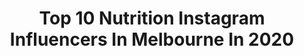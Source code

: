 ---
title: Top 10 Nutrition Instagram Influencers In Melbourne In 2020
description: >-
  Find top nutrition Instagram influencers in Melbourne in 2020. Most popular hashtags: #nutrition #food #melbourne #stayhome.
platform: Instagram
profiles:
  - username: "melbournefoodnerd"
    fullname: >-
      Adrian |Melbourne Food Blogger
    location: "Australia"
    followers: 5704
    engagement: 1002
    commentsToLikes: 0.417512
    id: ck55n3llh5eax0i11hvpiifm6
    verified: false
    hashtags: "#dairyfree, #sustainable, #flashback, #stayhome"
  - username: "thelittlenutritionist"
    fullname: >-
      Jenny Nguyen | Nutritionist
    location: "Australia"
    followers: 2026
    engagement: 1159
    commentsToLikes: 0.096779
    id: ckapaefhwvrrg0i78e1068lz1
    verified: false
    hashtags: "#buildyourbody, #chocolate, #recipeoftheday, #pbtoast"
  - username: "teganpaigechapman"
    fullname: >-
      TEGAN | WEIGHTLOSS -36kgs 💪🏻
    location: "Australia"
    followers: 211333
    engagement: 252
    commentsToLikes: 0.026171
    id: ck0u87rse6nc50i196p5a66zx
    verified: false
    hashtags: "#snack, #traveltheworld, #fatfreezing, #bathingboxes"
  - username: "joannaipsaros"
    fullname: >-
      joanna ipsaros
    location: "Australia"
    followers: 10267
    engagement: 563
    commentsToLikes: 0.188308
    id: ck15rqywz999j0i196iwuffg3
    verified: false
    hashtags: "#makeup, #strong, #styleguide, #girlgym"
  - username: "tegansteele_loves"
    fullname: >-
      Tegan Steele 🦋
    location: "Australia"
    followers: 27457
    engagement: 70
    commentsToLikes: 0.032390
    id: ck6tm91177ebv0j719qjdawpi
    verified: false
    hashtags: "#bigmac, #covid19, #gorgeousboy, #isolation"
  - username: "jakewallwork"
    fullname: >-
      jakewallwork
    location: "Australia"
    followers: 18577
    engagement: 435
    commentsToLikes: 0.016578
    id: ck5hhurssa6h10i11o8t3bjvo
    verified: false
    hashtags: "#battleofhastings, #tabletopchallenge, #fiseworld, #shoey"
  - username: "unbeleafablefood"
    fullname: >-
      Jess - Vegan Food Melbourne
    location: "Australia"
    followers: 7112
    engagement: 531
    commentsToLikes: 0.475509
    id: ck5c6i25y5hac0i1100fgq43o
    verified: false
    hashtags: "#melbournerestaurant, #nativeplants, #takeawaycoffee, #pizza"
  - username: "hayleyvernon_"
    fullname: >-
      Hayley
    location: "Australia"
    followers: 59009
    engagement: 457
    commentsToLikes: 0.061722
    id: ck6u3rux6zirc0j719s49gxry
    verified: false
    hashtags: "#brunette, #ride, #melbourne, #sundayfunday"
  - username: "clairebonaccorso_ifbbpro"
    fullname: >-
      C B
    location: "Australia"
    followers: 88312
    engagement: 99
    commentsToLikes: 0.019097
    id: ck6tuchc4fjqg0j718hfdyg42
    verified: false
    hashtags: "#homeworkout, #coaching, #roadtoo, #happyhumpday"
  - username: "come.grill.with.me"
    fullname: >-
      Come Grill With Me
    location: "Australia"
    followers: 132327
    engagement: 84
    commentsToLikes: 0.052958
    id: ck0vykgyv4g5u0i19orv3ynw9
    verified: false
    hashtags: "#woodfireoven, #ziggy, #carnivorediet, #camping"
---